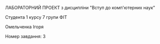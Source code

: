 ЛАБОРАТОРНИЙ ПРОЕКТ
з дисципліни "Вступ до комп'ютерних наук"

Студента 1 курсу 7 групи ФІТ

Омельченка Ігоря

Номер завдання: 3
